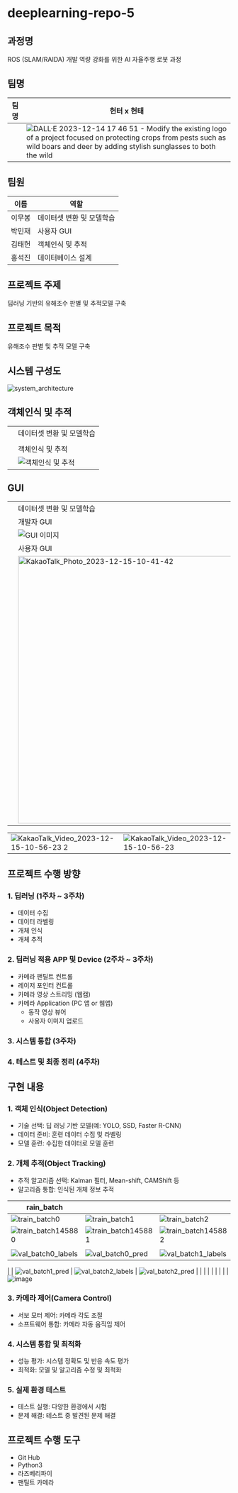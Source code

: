 # deeplearning-repo-5

## 과정명
ROS (SLAM/RAIDA) 개발 역량 강화를 위한 AI 자율주행 로봇 과정

## 팀명
| 팀명   | 헌터 x 헌태 |
|--------|------|
|  |   ![DALL·E 2023-12-14 17 46 51 - Modify the existing logo of a project focused on protecting crops from pests such as wild boars and deer by adding stylish sunglasses to both the wild](https://github.com/addinedu-ros-3rd/deeplearning-repo-5/assets/146153434/669b227d-648e-48bb-bbbc-670394ee2771)   |

## 팀원
| 이름   | 역할 |
|--------|------|
| 이무봉 |   데이터셋 변환 및 모델학습   |
| 박민재 |   사용자 GUI   |
| 김태헌 |   객체인식 및 추적   |
| 홍석진 |   데이터베이스 설계   |

## 프로젝트 주제
딥러닝 기반의 유해조수 판별 및 추적모델 구축

## 프로젝트 목적
유해조수 판별 및 추적 모델 구축

## 시스템 구성도
![system_architecture](https://github.com/addinedu-ros-3rd/deeplearning-repo-5/assets/146153434/1a61b83c-ea2a-42cd-af16-a938abc7ce6c)

## 객체인식 및 추적
|    |  |
|--------|------|
|  |   데이터셋 변환 및 모델학습   |
|  |      |
|  |   객체인식 및 추적   |
|  |   ![객체인식 및 추적](https://github.com/addinedu-ros-3rd/deeplearning-repo-5/assets/146153434/ef172838-b472-4c3f-b793-b0aeb36b2aa6)   |

## GUI
|    |  |
|--------|------|
|  |   데이터셋 변환 및 모델학습   |
|  |   개발자  GUI  |
|  |   ![GUI 이미지](https://github.com/addinedu-ros-3rd/deeplearning-repo-5/assets/146153434/66404ce3-e573-463d-a453-2d199418e26e)   |
|  | 사용자 GUI   |
|  |<img width="603" alt="KakaoTalk_Photo_2023-12-15-10-41-42" src="https://github.com/addinedu-ros-3rd/deeplearning-repo-5/assets/146153434/1d986c97-f77e-478a-8929-c2e1387196fb">|  

|    |  |
|----------------|---------------|
|   ![KakaoTalk_Video_2023-12-15-10-56-23 2](https://github.com/addinedu-ros-3rd/deeplearning-repo-5/assets/146153434/e22c7dd1-bdc4-4bd1-bcbb-5e937e14fd90) | ![KakaoTalk_Video_2023-12-15-10-56-23](https://github.com/addinedu-ros-3rd/deeplearning-repo-5/assets/146153434/c82cff4b-c50c-486d-a356-474072d838c0) |


## 프로젝트 수행 방향
### 1. 딥러닝 (1주차 ~ 3주차)
   - 데이터 수집
   - 데이터 라벨링
   - 개체 인식
   - 개체 추적

### 2. 딥러닝 적용 APP 및 Device (2주차 ~ 3주차)
   - 카메라 팬틸트 컨트롤
   - 레이저 포인터 컨트롤
   - 카메라 영상 스트리밍 (웹캠)
   - 카메라 Application (PC 앱 or 웹앱)
       - 동작 영상 뷰어
       - 사용자 이미지 업로드

### 3. 시스템 통합 (3주차)
### 4. 테스트 및 최종 정리 (4주차)

## 구현 내용

### 1. 객체 인식(Object Detection)
   - 기술 선택: 딥 러닝 기반 모델(예: YOLO, SSD, Faster R-CNN)
   - 데이터 준비: 훈련 데이터 수집 및 라벨링
   - 모델 훈련: 수집한 데이터로 모델 훈련


### 2. 개체 추적(Object Tracking)
   - 추적 알고리즘 선택: Kalman 필터, Mean-shift, CAMShift 등
   - 알고리즘 통합: 인식된 개체 정보 추적


| rain_batch |  |  |
|--------|------|------|
| ![train_batch0](https://github.com/addinedu-ros-3rd/deeplearning-repo-5/assets/146153434/83ff5be5-7610-4b03-9e7d-9792d1ff160c) | ![train_batch1](https://github.com/addinedu-ros-3rd/deeplearning-repo-5/assets/146153434/c8a8956c-8fd3-4860-9aa6-08008183189c) | ![train_batch2](https://github.com/addinedu-ros-3rd/deeplearning-repo-5/assets/146153434/1c03fea3-c96d-4f21-bc32-a90576d23d70) |
| ![train_batch145880](https://github.com/addinedu-ros-3rd/deeplearning-repo-5/assets/146153434/1d560c68-7118-4ca3-b550-fbd90cb43b88) | ![train_batch145881](https://github.com/addinedu-ros-3rd/deeplearning-repo-5/assets/146153434/ddbea988-73bd-4d30-b47a-fbe57b480c6b) | ![train_batch145882](https://github.com/addinedu-ros-3rd/deeplearning-repo-5/assets/146153434/ca0ee812-9c6e-4edb-a4af-f9480345a177) |
||||
|  ![val_batch0_labels](https://github.com/addinedu-ros-3rd/deeplearning-repo-5/assets/146153434/ca67e2eb-7446-449d-8e60-028f3c28bc8c) |  ![val_batch0_pred](https://github.com/addinedu-ros-3rd/deeplearning-repo-5/assets/146153434/ef2bde67-f4d1-4c8e-84e8-f3dcd3c6d4ac) |  ![val_batch1_labels](https://github.com/addinedu-ros-3rd/deeplearning-repo-5/assets/146153434/6c49c6ab-b989-4e45-bc27-b9b7d4ef61a6)
 |
 |  ![val_batch1_pred](https://github.com/addinedu-ros-3rd/deeplearning-repo-5/assets/146153434/1bea6d89-b100-4525-828a-fc7a707faea1) |  ![val_batch2_labels](https://github.com/addinedu-ros-3rd/deeplearning-repo-5/assets/146153434/a75a1379-c219-4b66-8c43-bb3d9efdd52c) |  ![val_batch2_pred](https://github.com/addinedu-ros-3rd/deeplearning-repo-5/assets/146153434/db7a02b2-716b-4306-b286-10fe9ada81d2)
 |
|   |   |   |
|   |   |   |
![image](https://github.com/addinedu-ros-3rd/deeplearning-repo-5/assets/146153434/1d4e6bfc-6785-4bac-88bb-f0d2529fc642)

### 3. 카메라 제어(Camera Control)
   - 서보 모터 제어: 카메라 각도 조절
   - 소프트웨어 통합: 카메라 자동 움직임 제어

### 4. 시스템 통합 및 최적화
   - 성능 평가: 시스템 정확도 및 반응 속도 평가
   - 최적화: 모델 및 알고리즘 수정 및 최적화

### 5. 실제 환경 테스트
   - 테스트 실행: 다양한 환경에서 시험
   - 문제 해결: 테스트 중 발견된 문제 해결

## 프로젝트 수행 도구
- Git Hub
- Python3
- 라즈베리파이
- 팬틸트 카메라



